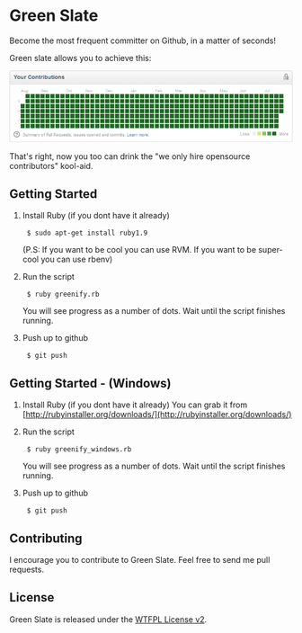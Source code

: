 Green Slate
===========

Become the most frequent committer on Github, in a matter of seconds!

Green slate allows you to achieve this:

![green slate](https://github.com/mamady/green-slate/raw/master/green-slate.png)

That's right, now you too can drink the "we only hire opensource
contributors" kool-aid.

## Getting Started

1. Install Ruby (if you dont have it already)

        $ sudo apt-get install ruby1.9

   (P.S: If you want to be cool you can use RVM. If you want to be super-cool you can use rbenv)

2. Run the script

        $ ruby greenify.rb

   You will see progress as a number of dots. Wait until the script finishes running.
   
3. Push up to github

        $ git push
        
        
## Getting Started - (Windows)

1. Install Ruby (if you dont have it already)
        You can grab it from [http://rubyinstaller.org/downloads/](http://rubyinstaller.org/downloads/)

2. Run the script

        $ ruby greenify_windows.rb

   You will see progress as a number of dots. Wait until the script finishes running.
   
3. Push up to github

        $ git push

## Contributing

I encourage you to contribute to Green Slate. Feel free to send me pull requests.


## License

Green Slate is released under the [WTFPL License
v2](http://www.wtfpl.net).
